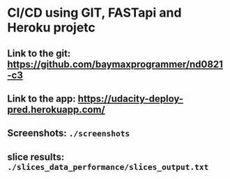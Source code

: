 # CI/CD using GIT, FASTapi and Heroku projetc

## Link to the git: https://github.com/baymaxprogrammer/nd0821-c3
## Link to the app: https://udacity-deploy-pred.herokuapp.com/
## Screenshots: `./screenshots`
## slice results: `./slices_data_performance/slices_output.txt`
